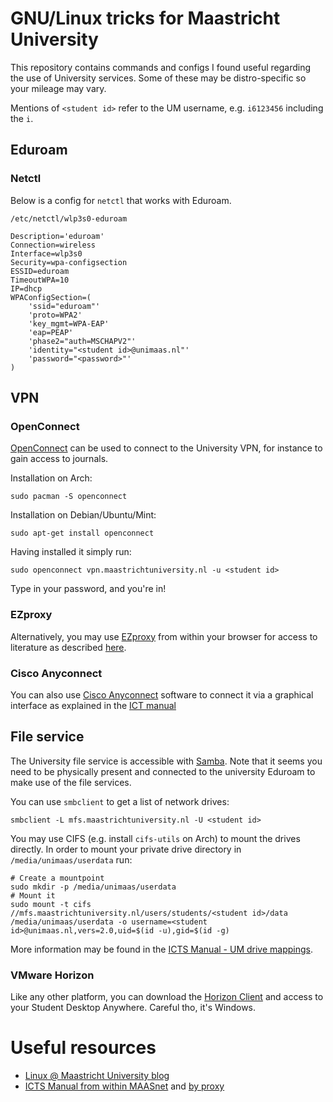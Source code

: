 # GNU/Linux tricks for Maastricht University
This repository contains commands and configs I found useful regarding the use of
University services. Some of these may be distro-specific so your mileage may vary.

Mentions of `<student id>` refer to the UM username, e.g. `i6123456` including the
`i`.

## Eduroam
### Netctl
Below is a config for `netctl` that works with Eduroam.

`/etc/netctl/wlp3s0-eduroam`
```
Description='eduroam'
Connection=wireless
Interface=wlp3s0
Security=wpa-configsection
ESSID=eduroam
TimeoutWPA=10
IP=dhcp
WPAConfigSection=(
	'ssid="eduroam"'
	'proto=WPA2'
	'key_mgmt=WPA-EAP'
	'eap=PEAP'
	'phase2="auth=MSCHAPV2"'
	'identity="<student id>@unimaas.nl"'
	'password="<password>"'
)
```

## VPN
### OpenConnect
[OpenConnect](https://wiki.archlinux.org/index.php/OpenConnect) can be used to
connect to the University VPN, for instance to gain access to journals.

Installation on Arch:
```
sudo pacman -S openconnect
```
Installation on Debian/Ubuntu/Mint:
```
sudo apt-get install openconnect
```

Having installed it simply run:
```
sudo openconnect vpn.maastrichtuniversity.nl -u <student id>
```
Type in your password, and you're in!

### EZproxy
Alternatively, you may use [EZproxy](https://www.oclc.org/nl/ezproxy.html) from
within your browser for access to literature as described
[here](https://linuxunimaas.blogspot.com/2013/11/reading-literature-from-home-with-your.html).

### Cisco Anyconnect
You can also use [Cisco Anyconnect](https://www.cisco.com/c/en/us/support/security/anyconnect-secure-mobility-client/tsd-products-support-series-home.html) software to connect it via a graphical interface as explained in the [ICT manual](https://kb-icts-maastrichtuniversity-nl.ezproxy.ub.unimaas.nl/pages/viewpage.action?pageId=20513914)

## File service
The University file service is accessible with
[Samba](https://wiki.archlinux.org/index.php/samba). Note that it seems you need to
be physically present and connected to the university Eduroam to make use of the file
services.

You can use `smbclient` to get a list of network drives:
```
smbclient -L mfs.maastrichtuniversity.nl -U <student id>
```

You may use CIFS (e.g. install `cifs-utils` on Arch) to mount the drives directly.
In order to mount your private drive directory in `/media/unimaas/userdata` run:
```
# Create a mountpoint
sudo mkdir -p /media/unimaas/userdata
# Mount it
sudo mount -t cifs //mfs.maastrichtuniversity.nl/users/students/<student id>/data /media/unimaas/userdata -o username=<student id>@unimaas.nl,vers=2.0,uid=$(id -u),gid=$(id -g)
```

More information may be found in the [ICTS Manual - UM drive
   mappings](https://kb-icts-maastrichtuniversity-nl.ezproxy.ub.unimaas.nl/display/ISM/Manual+File+Service+-+Mapping+UM+network+drives+in+Windows).

### VMware Horizon
Like any other platform, you can download the [Horizon Client](https://www.vmware.com/go/viewclients#linux64) and access to your Student Desktop Anywhere. Careful tho, it's Windows.

# Useful resources
 - [Linux @ Maastricht University blog](https://linuxunimaas.blogspot.com/)
 - [ICTS
   Manual from within
   MAASnet](https://kb.icts.maastrichtuniversity.nl/display/ISM/ICTS+Servicedesk+Manuals)
   and [by
   proxy](https://kb-icts-maastrichtuniversity-nl.ezproxy.ub.unimaas.nl/display/ISM/ICTS+Servicedesk+Manuals)

